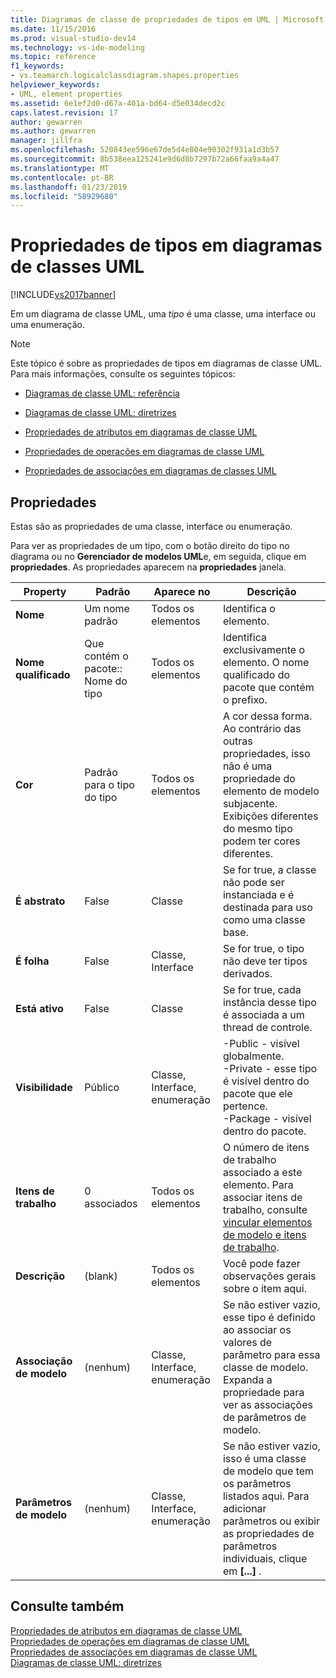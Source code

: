 ```yaml
---
title: Diagramas de classe de propriedades de tipos em UML | Microsoft Docs
ms.date: 11/15/2016
ms.prod: visual-studio-dev14
ms.technology: vs-ide-modeling
ms.topic: reference
f1_keywords:
- vs.teamarch.logicalclassdiagram.shapes.properties
helpviewer_keywords:
- UML, element properties
ms.assetid: 6e1ef2d0-d67a-401a-bd64-d5e034decd2c
caps.latest.revision: 17
author: gewarren
ms.author: gewarren
manager: jillfra
ms.openlocfilehash: 520843ee596e67de5d4e804e90302f931a1d3b57
ms.sourcegitcommit: 8b538eea125241e9d6d8b7297b72a66faa9a4a47
ms.translationtype: MT
ms.contentlocale: pt-BR
ms.lasthandoff: 01/23/2019
ms.locfileid: "58929680"
---
```

# <a name="properties-of-types-on-uml-class-diagrams"></a>Propriedades de tipos em diagramas de classes UML
[!INCLUDE[vs2017banner](../includes/vs2017banner.md)]

Em um diagrama de classe UML, uma *tipo* é uma classe, uma interface ou uma enumeração.  
  
> [!NOTE]
>  Este tópico é sobre as propriedades de tipos em diagramas de classe UML. Para mais informações, consulte os seguintes tópicos:  
  
-   [Diagramas de classe UML: referência](../modeling/uml-class-diagrams-reference.md)  
  
-   [Diagramas de classe UML: diretrizes](../modeling/uml-class-diagrams-guidelines.md)  
  
-   [Propriedades de atributos em diagramas de classe UML](../modeling/properties-of-attributes-on-uml-class-diagrams.md)  
  
-   [Propriedades de operações em diagramas de classe UML](../modeling/properties-of-operations-on-uml-class-diagrams.md)  
  
-   [Propriedades de associações em diagramas de classes UML](../modeling/properties-of-associations-on-uml-class-diagrams.md)  
  
## <a name="properties"></a>Propriedades  
 Estas são as propriedades de uma classe, interface ou enumeração.  
  
 Para ver as propriedades de um tipo, com o botão direito do tipo no diagrama ou no **Gerenciador de modelos UML**e, em seguida, clique em **propriedades**. As propriedades aparecem na **propriedades** janela.  
  
|**Property**|**Padrão**|Aparece no|Descrição|  
|------------------|-----------------|----------------|-----------------|  
|**Nome**|Um nome padrão|Todos os elementos|Identifica o elemento.|  
|**Nome qualificado**|Que contém o pacote:: Nome do tipo|Todos os elementos|Identifica exclusivamente o elemento. O nome qualificado do pacote que contém o prefixo.|  
|**Cor**|Padrão para o tipo do tipo|Todos os elementos|A cor dessa forma. Ao contrário das outras propriedades, isso não é uma propriedade do elemento de modelo subjacente. Exibições diferentes do mesmo tipo podem ter cores diferentes.|  
|**É abstrato**|False|Classe|Se for true, a classe não pode ser instanciada e é destinada para uso como uma classe base.|  
|**É folha**|False|Classe, Interface|Se for true, o tipo não deve ter tipos derivados.|  
|**Está ativo**|False|Classe|Se for true, cada instância desse tipo é associada a um thread de controle.|  
|**Visibilidade**|Público|Classe, Interface, enumeração|-Public - visível globalmente.<br />-Private - esse tipo é visível dentro do pacote que ele pertence.<br />-Package - visível dentro do pacote.|  
|**Itens de trabalho**|0 associados|Todos os elementos|O número de itens de trabalho associado a este elemento. Para associar itens de trabalho, consulte [vincular elementos de modelo e itens de trabalho](../modeling/link-model-elements-and-work-items.md).|  
|**Descrição**|(blank)|Todos os elementos|Você pode fazer observações gerais sobre o item aqui.|  
|**Associação de modelo**|(nenhum)|Classe, Interface, enumeração|Se não estiver vazio, esse tipo é definido ao associar os valores de parâmetro para essa classe de modelo. Expanda a propriedade para ver as associações de parâmetros de modelo.|  
|**Parâmetros de modelo**|(nenhum)|Classe, Interface, enumeração|Se não estiver vazio, isso é uma classe de modelo que tem os parâmetros listados aqui. Para adicionar parâmetros ou exibir as propriedades de parâmetros individuais, clique em **[...]** .|  
  
## <a name="see-also"></a>Consulte também  
 [Propriedades de atributos em diagramas de classe UML](../modeling/properties-of-attributes-on-uml-class-diagrams.md)   
 [Propriedades de operações em diagramas de classe UML](../modeling/properties-of-operations-on-uml-class-diagrams.md)   
 [Propriedades de associações em diagramas de classe UML](../modeling/properties-of-associations-on-uml-class-diagrams.md)   
 [Diagramas de classe UML: diretrizes](../modeling/uml-class-diagrams-guidelines.md)
